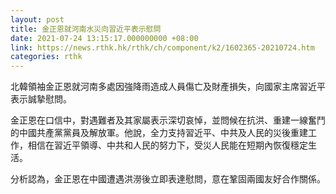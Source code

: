 ```yaml
---
layout: post
title: 金正恩就河南水災向習近平表示慰問
date: 2021-07-24 13:15:17.000000000 +08:00
link: https://news.rthk.hk/rthk/ch/component/k2/1602365-20210724.htm
categories: rthk
---
```


北韓領袖金正恩就河南多處因強降雨造成人員傷亡及財產損失，向國家主席習近平表示誠摯慰問。

金正恩在口信中，對遇難者及其家屬表示深切哀悼，並問候在抗洪、重建一線奮鬥的中國共產黨黨員及解放軍。他說，全力支持習近平、中共及人民的災後重建工作，相信在習近平領導、中共和人民的努力下，受災人民能在短期內恢復穩定生活。

分析認為，金正恩在中國遭遇洪澇後立即表達慰問，意在鞏固兩國友好合作關係。
